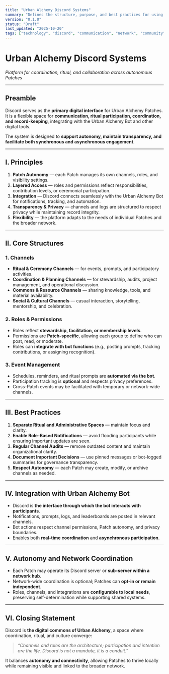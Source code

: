 ```yaml
---
title: "Urban Alchemy Discord Systems"
summary: "Defines the structure, purpose, and best practices for using Discord as the primary collaboration and ritual platform within Urban Alchemy."
version: "0.1.0"
status: "Draft"
last_updated: "2025-10-20"
tags: ["technology", "discord", "communication", "network", "community", "automation"]
---
```


# Urban Alchemy Discord Systems  
*Platform for coordination, ritual, and collaboration across autonomous Patches*

---

## Preamble

Discord serves as the **primary digital interface** for Urban Alchemy Patches.  
It is a flexible space for **communication, ritual participation, coordination, and record-keeping**, integrating with the Urban Alchemy Bot and other digital tools.  

The system is designed to **support autonomy, maintain transparency, and facilitate both synchronous and asynchronous engagement**.

---

## I. Principles

1. **Patch Autonomy** — each Patch manages its own channels, roles, and visibility settings.  
2. **Layered Access** — roles and permissions reflect responsibilities, contribution levels, or ceremonial participation.  
3. **Integration** — Discord connects seamlessly with the Urban Alchemy Bot for notifications, tracking, and automation.  
4. **Transparency & Privacy** — channels and logs are structured to respect privacy while maintaining record integrity.  
5. **Flexibility** — the platform adapts to the needs of individual Patches and the broader network.

---

## II. Core Structures

### 1. Channels
- **Ritual & Ceremony Channels** — for events, prompts, and participatory activities.  
- **Coordination & Planning Channels** — for stewardship, audits, project management, and operational discussion.  
- **Commons & Resource Channels** — sharing knowledge, tools, and material availability.  
- **Social & Cultural Channels** — casual interaction, storytelling, mentorship, and celebration.  

### 2. Roles & Permissions
- Roles reflect **stewardship, facilitation, or membership levels**.  
- Permissions are **Patch-specific**, allowing each group to define who can post, read, or moderate.  
- Roles can **integrate with bot functions** (e.g., posting prompts, tracking contributions, or assigning recognition).

### 3. Event Management
- Schedules, reminders, and ritual prompts are **automated via the bot**.  
- Participation tracking is **optional** and respects privacy preferences.  
- Cross-Patch events may be facilitated with temporary or network-wide channels.

---

## III. Best Practices

1. **Separate Ritual and Administrative Spaces** — maintain focus and clarity.  
2. **Enable Role-Based Notifications** — avoid flooding participants while ensuring important updates are seen.  
3. **Regular Channel Audits** — remove outdated content and maintain organizational clarity.  
4. **Document Important Decisions** — use pinned messages or bot-logged summaries for governance transparency.  
5. **Respect Autonomy** — each Patch may create, modify, or archive channels as needed.  

---

## IV. Integration with Urban Alchemy Bot

- Discord is **the interface through which the bot interacts with participants**.  
- Notifications, prompts, logs, and leaderboards are posted in relevant channels.  
- Bot actions respect channel permissions, Patch autonomy, and privacy boundaries.  
- Enables both **real-time coordination** and **asynchronous participation**.

---

## V. Autonomy and Network Coordination

- Each Patch may operate its Discord server or **sub-server within a network hub**.  
- Network-wide coordination is optional; Patches can **opt-in or remain independent**.  
- Roles, channels, and integrations are **configurable to local needs**, preserving self-determination while supporting shared systems.

---

## VI. Closing Statement

Discord is **the digital commons of Urban Alchemy**, a space where coordination, ritual, and culture converge:  

> *“Channels and roles are the architecture; participation and intention are the life. Discord is not a mandate, it is a conduit.”*  

It balances **autonomy and connectivity**, allowing Patches to thrive locally while remaining visible and linked to the broader network.
